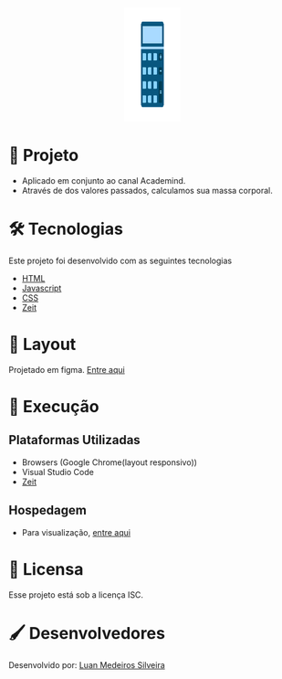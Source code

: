 <p align="center">
  <img width="100" height="200" alt="Design by DevPleno" src="https://github.com/luanmedeirossilveira/calculadoramassacorporal/blob/master/cal.webp">
</p>

# 🔭 Projeto 
* Aplicado em conjunto ao canal Academind.
* Através de dos valores passados, calculamos sua massa corporal.

# 🛠 Tecnologias
Este projeto foi desenvolvido com as seguintes tecnologias
* [HTML](https://www.w3schools.com/html/)
* [Javascript](https://developer.mozilla.org/pt-BR/docs/Web/JavaScript)
* [CSS](https://developer.mozilla.org/pt-BR/docs/Web/CSS)
* [Zeit](https://zeit.co/)

# 🎨 Layout
Projetado em figma. [Entre aqui]()

# 🔩 Execução
## Plataformas Utilizadas
* Browsers (Google Chrome(layout responsivo))
* Visual Studio Code
* [Zeit](https://zeit.co/)

## Hospedagem
* Para visualização, [entre aqui]()

# 📜 Licensa
Esse projeto está sob a licença ISC.

# 🖌 Desenvolvedores
Desenvolvido por: [Luan Medeiros Silveira](https://www.linkedin.com/in/luan-medeiros-silveira-868020141/)

